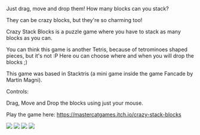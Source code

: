 Just drag, move and drop them! How many blocks can you stack?

They can be crazy blocks, but they're so charming too!

Crazy Stack Blocks is a puzzle game where you have to stack as many blocks as you can.

You can think this game is another Tetris, because of tetrominoes shaped pieces, but it's not :P Here ou can choose where and when you will drop the blocks ;)

This game was based in Stacktris (a mini game inside the game Fancade by Martin Magni).

Controls:

Drag, Move and Drop the blocks using just your mouse.

Play the game here: https://mastercatgames.itch.io/crazy-stack-blocks

<div class="screenshot_list">
  <img src="https://img.itch.zone/aW1hZ2UvMTE2NzY4MS82Nzk1MTgwLmpwZw==/347x500/HDqqa2.jpg" data-screenshot_id="6795180" srcset="https://img.itch.zone/aW1hZ2UvMTE2NzY4MS82Nzk1MTgwLmpwZw==/347x500/HDqqa2.jpg 1x, https://img.itch.zone/aW1hZ2UvMTE2NzY4MS82Nzk1MTgwLmpwZw==/794x1000/IAlNrG.jpg 2x" class="screenshot">
  <img src="https://img.itch.zone/aW1hZ2UvMTE2NzY4MS82Nzk1MTg2LmpwZw==/347x500/LRvKvm.jpg" data-screenshot_id="6795186" srcset="https://img.itch.zone/aW1hZ2UvMTE2NzY4MS82Nzk1MTg2LmpwZw==/347x500/LRvKvm.jpg 1x, https://img.itch.zone/aW1hZ2UvMTE2NzY4MS82Nzk1MTg2LmpwZw==/794x1000/%2FRQQp4.jpg 2x" class="screenshot">
  <img src="https://img.itch.zone/aW1hZ2UvMTE2NzY4MS82Nzk1MTg3LmpwZw==/347x500/SC2bFB.jpg" data-screenshot_id="6795187" srcset="https://img.itch.zone/aW1hZ2UvMTE2NzY4MS82Nzk1MTg3LmpwZw==/347x500/SC2bFB.jpg 1x, https://img.itch.zone/aW1hZ2UvMTE2NzY4MS82Nzk1MTg3LmpwZw==/794x1000/mhizAu.jpg 2x" class="screenshot">
  <img src="https://img.itch.zone/aW1hZ2UvMTE2NzY4MS82Nzk1MTg5LmpwZw==/347x500/0XzaPA.jpg" data-screenshot_id="6795189" srcset="https://img.itch.zone/aW1hZ2UvMTE2NzY4MS82Nzk1MTg5LmpwZw==/347x500/0XzaPA.jpg 1x, https://img.itch.zone/aW1hZ2UvMTE2NzY4MS82Nzk1MTg5LmpwZw==/794x1000/6Ub2RZ.jpg 2x" class="screenshot">
</div>
      
